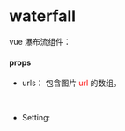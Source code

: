 # waterfall

vue 瀑布流组件：



#### props

- urls：
  包含图片 <font color=red>url</font> 的数组。

  ​



- Setting:

   